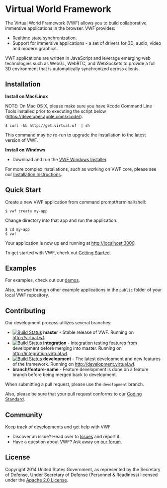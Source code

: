# Virtual World Framework

The Virtual World Framework (VWF) allows you to build collaborative, immersive applications in the browser. VWF provides:

- Realtime state synchronization.
- Support for immersive applications - a set of drivers for 3D, audio, video and modern graphics.

VWF applications are written in JavaScript and leverage emerging web technologies such as WebGL, WebRTC, and WebSockets to provide a full 3D environment that is automatically synchronized across clients.

## Installation

**Install on Mac/Linux**

NOTE: On Mac OS X, please make sure you have Xcode Command Line Tools installed prior to executing the script below (https://developer.apple.com/xcode/).

```
$ curl -kL http://get.virtual.wf  | sh
```

This command may be re-run to upgrade the installation to the latest version of VWF.

**Install on Windows**

- Download and run the [VWF Windows Installer](http://download.virtualworldframework.com/files/VWF_Windows_Install.exe).

For more complex installations, such as working on VWF core, please see our [Installation Instructions](http://www.virtual.wf/web/docs/install.html).

## Quick Start 

Create a new VWF application from command prompt/terminal/shell:

```
$ vwf create my-app
```

Change directory into that app and run the application.

```
$ cd my-app
$ vwf
```

Your application is now up and running at [http://localhost:3000](http://localhost:3000).

To get started with VWF, check out [Getting Started](http://virtual.wf/web/docs/readme.html).

## Examples

For examples, check out our [demos](http://www.virtual.wf/web/catalog.html).

Also, browse through other example applications in the `public` folder of your
local VWF repository.

## Contributing

Our development process utilizes several branches:

* [![Build Status](http://jenkins.virtualworldframework.com/job/Master/badge/icon)](http://jenkins.virtualworldframework.com/job/Master/) **master** - Stable release of VWF. Running on http://virtual.wf.
* [![Build Status](http://jenkins.virtualworldframework.com/job/Integration/badge/icon)](http://jenkins.virtualworldframework.com/job/Integration/) **integration** - Integration testing features from development before merging into master. Running on http://integration.virtual.wf.
* [![Build Status](http://jenkins.virtualworldframework.com/job/Development/badge/icon)](http://jenkins.virtualworldframework.com/job/Development/) **development** - The latest development and new features of the framework. Running on http://development.virtual.wf.
* **branch/feature-name**   - Feature development is done on a feature branch before being merged back to development.

When submitting a pull request, please use the `development` branch.

Also, please be sure that your pull request conforms to our [Coding Standard](http://redmine.virtualworldframework.com/projects/vwf/wiki/JavaScript_Coding_Standard).

## Community

Keep track of developments and get help with VWF.

- Discover an issue? Head over to [Issues](https://github.com/virtual-world-framework/vwf/issues) and report it.
- Have a question about VWF? Ask away on [our forum](http://www.virtual.wf/web/forum.html).

## License

Copyright 2014 United States Government, as represented by the Secretary of Defense, Under Secretary of Defense (Personnel & Readiness) licensed under the [Apache 2.0 License](https://github.com/virtual-world-framework/vwf/blob/master/LICENSE).
